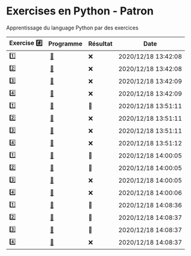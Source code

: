 # Exercises en Python - Patron

Apprentissage du language Python par des exercices

|  Exercise :hash:  |  Programme | Résultat | Date |
|-------------------|------------|----------|------|
| :one: | [:bookmark:](01/programme.py) | :x: | 2020/12/18 13:42:08 |
| :two: | [:bookmark:](02/programme.py) | :x: | 2020/12/18 13:42:08 |
| :three: | [:bookmark:](03/programme.py) | :x: | 2020/12/18 13:42:09 |
| :four: | [:bookmark:](04/programme.py) | :x: | 2020/12/18 13:42:09 |
| :one: | [:bookmark:](01/programme.py) | :tada: | 2020/12/18 13:51:11 |
| :two: | [:bookmark:](02/programme.py) | :x: | 2020/12/18 13:51:11 |
| :three: | [:bookmark:](03/programme.py) | :x: | 2020/12/18 13:51:11 |
| :four: | [:bookmark:](04/programme.py) | :x: | 2020/12/18 13:51:12 |
| :one: | [:bookmark:](01/programme.py) | :tada: | 2020/12/18 14:00:05 |
| :two: | [:bookmark:](02/programme.py) | :tada: | 2020/12/18 14:00:05 |
| :three: | [:bookmark:](03/programme.py) | :x: | 2020/12/18 14:00:05 |
| :four: | [:bookmark:](04/programme.py) | :x: | 2020/12/18 14:00:06 |
| :one: | [:bookmark:](01/programme.py) | :tada: | 2020/12/18 14:08:36 |
| :two: | [:bookmark:](02/programme.py) | :tada: | 2020/12/18 14:08:37 |
| :three: | [:bookmark:](03/programme.py) | :tada: | 2020/12/18 14:08:37 |
| :four: | [:bookmark:](04/programme.py) | :x: | 2020/12/18 14:08:37 |
